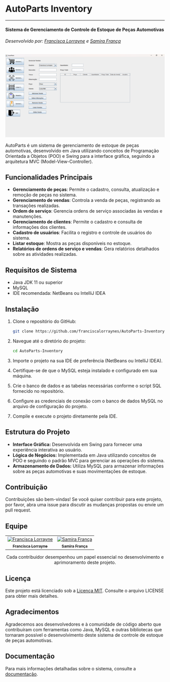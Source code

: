 # AutoParts Inventory

---

#### Sistema de Gerenciamento de Controle de Estoque de Peças Automotivas

###### Desenvolvido por: [Francisca Lorrayne](https://github.com/franciscalorraynes) e [Samira França](https://github.com/samirafq)

![Gerenciar Vendas](https://github.com/franciscalorraynes/AutoParts-Inventory/blob/main/Arquivos%20sobressalentes/fotos%20de%20perfil/Gerenciar_vendas.png?raw=true)

AutoParts é um sistema de gerenciamento de estoque de peças automotivas, desenvolvido em Java utilizando conceitos de Programação Orientada a Objetos (POO) e Swing para a interface gráfica, seguindo a arquitetura MVC (Model-View-Controller).

## Funcionalidades Principais

- **Gerenciamento de peças**: Permite o cadastro, consulta, atualização e remoção de peças no sistema.
- **Gerenciamento de vendas**: Controla a venda de peças, registrando as transações realizadas.
- **Ordem de serviço**: Gerencia ordens de serviço associadas às vendas e manutenções.
- **Gerenciamento de clientes**: Permite o cadastro e consulta de informações dos clientes.
- **Cadastro de usuários**: Facilita o registro e controle de usuários do sistema.
- **Listar estoque**: Mostra as peças disponíveis no estoque.
- **Relatórios de ordens de serviço e vendas**: Gera relatórios detalhados sobre as atividades realizadas.

## Requisitos de Sistema

- Java JDK 11 ou superior
- MySQL
- IDE recomendada: NetBeans ou IntelliJ IDEA

## Instalação

1. Clone o repositório do GitHub:

    ```bash
    git clone https://github.com/franciscalorraynes/AutoParts-Inventory.git
    ```

2. Navegue até o diretório do projeto:

    ```bash
    cd AutoParts-Inventory
    ```

3. Importe o projeto na sua IDE de preferência (NetBeans ou IntelliJ IDEA).

4. Certifique-se de que o MySQL esteja instalado e configurado em sua máquina.

5. Crie o banco de dados e as tabelas necessárias conforme o script SQL fornecido no repositório.

6. Configure as credenciais de conexão com o banco de dados MySQL no arquivo de configuração do projeto.

7. Compile e execute o projeto diretamente pela IDE.

## Estrutura do Projeto

- **Interface Gráfica:** Desenvolvida em Swing para fornecer uma experiência interativa ao usuário.
- **Lógica de Negócios:** Implementada em Java utilizando conceitos de POO e seguindo o padrão MVC para gerenciar as operações do sistema.
- **Armazenamento de Dados:** Utiliza MySQL para armazenar informações sobre as peças automotivas e suas movimentações de estoque.

## Contribuição

Contribuições são bem-vindas! Se você quiser contribuir para este projeto, por favor, abra uma issue para discutir as mudanças propostas ou envie um pull request.

## Equipe

<table align="center">
  <tr>    
    <td align="center">
      <a href="https://github.com/franciscalorraynes">
        <img src="https://avatars.githubusercontent.com/u/104534319?v=4" 
        width="120px;" alt="Francisca Lorrayne"/><br>
        <sub>
          <b>Francisca Lorrayne</b>
         </sub>
      </a>
    </td>
    <td align="center">
      <a href="https://github.com/samirafq">
        <img src="https://avatars.githubusercontent.com/u/111064435?v=4" 
        width="120px;" alt="Samira França"/><br>
        <sub>
          <b>Samira França</b>
         </sub>
      </a>
    </td>
  </tr>
</table>

<p align="center">
Cada contribuidor desempenhou um papel essencial no desenvolvimento e aprimoramento deste projeto.
</p>

## Licença

Este projeto está licenciado sob a [Licença MIT](https://github.com/franciscalorraynes/AutoParts_Inventory/blob/main/LICENSE). Consulte o arquivo LICENSE para obter mais detalhes.

## Agradecimentos

Agradecemos aos desenvolvedores e à comunidade de código aberto que contribuíram com ferramentas como Java, MySQL e outras bibliotecas que tornaram possível o desenvolvimento deste sistema de controle de estoque de peças automotivas.

## Documentação

Para mais informações detalhadas sobre o sistema, consulte a [documentação](https://docs.google.com/document/d/1aEVTSQmXbBMqrtQHjljGgce_VRZuqGmwRcEBdd9zaQc/edit?usp=sharing).
